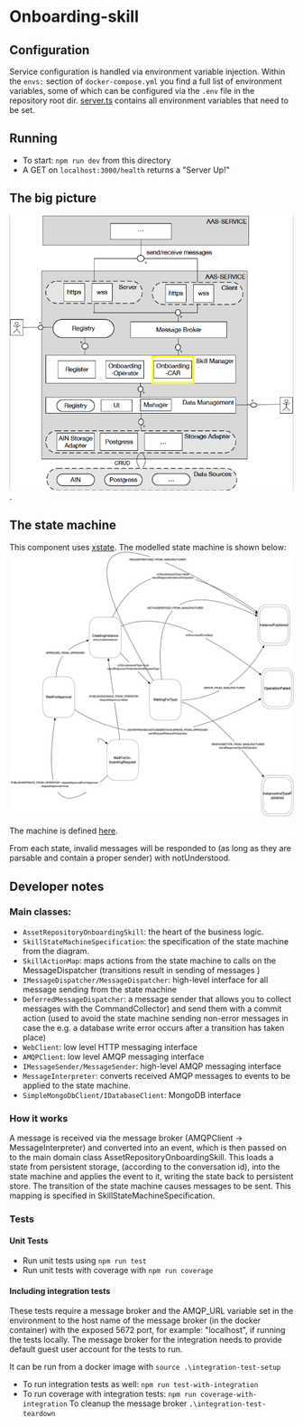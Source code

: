 # Onboarding-skill

## Configuration
Service configuration is handled via environment variable injection. Within the `envs:` section of `docker-compose.yml` you find a full list of environment variables, some of which can be configured via the `.env` file in the repository root dir. [server.ts](src/server.ts) contains all environment variables that need to be set.

## Running

- To start: `npm run dev` from this directory
- A GET on `localhost:3000/health` returns a "Server Up!"

## The big picture

![The big picture](docs/big_picture.png).

## The state machine

This component uses [xstate](https://github.com/davidkpiano/xstate). The modelled state machine is shown below: ![The state machine](docs/car.png)

The machine is defined [here](src/services/onboarding/SkillStateMachineSpecification.ts).

From each state, invalid messages will be responded to (as long as they are parsable and contain a proper sender) with notUnderstood.

## Developer notes

### Main classes:

- `AssetRepositoryOnboardingSkill`: the heart of the business logic.
- `SkillStateMachineSpecification`: the specification of the state machine from the diagram.
- `SkillActionMap`: maps actions from the state machine to calls on the MessageDispatcher (transitions result in sending of messages )
- `IMessageDispatcher/MessageDispatcher`: high-level interface for all message sending from the state machine
- `DeferredMessageDispatcher`: a message sender that allows you to collect messages with the CommandCollector) and send them with a commit action (used to avoid the state machine sending non-error messages in case the e.g. a database write error occurs after a transition has taken place)
- `WebClient`: low level HTTP messaging interface
- `AMQPClient`: low level AMQP messaging interface
- `IMessageSender/MessageSender`: high-level AMQP messaging interface
- `MessageInterpreter`: converts received AMQP messages to events to be applied to the state machine.
- `SimpleMongoDbClient/IDatabaseClient`: MongoDB interface

### How it works

A message is received via the message broker (AMQPClient -> MessageInterpreter) and converted into an event, which is then passed on to the main domain class AssetRepositoryOnboardingSkill. This loads a state from persistent storage, (according to the conversation id), into the state machine and applies the event to it, writing the state back to persistent store. The transition of the state machine causes messages to be sent. This mapping is specified in SkillStateMachineSpecification.

### Tests

#### Unit Tests

- Run unit tests using `npm run test`
- Run unit tests with coverage with `npm run coverage`

#### Including integration tests

These tests require a message broker and the AMQP_URL variable set in the environment to the host name of the message broker (in the docker container) with the exposed 5672 port, for example: "localhost", if running the tests locally. The message broker for the integration needs to provide default guest user account for the tests to run.

It can be run from a docker image with `source .\integration-test-setup`

- To run integration tests as well: `npm run test-with-integration`
- To run coverage with integration tests: `npm run coverage-with-integration`
  To cleanup the message broker `.\integration-test-teardown`
